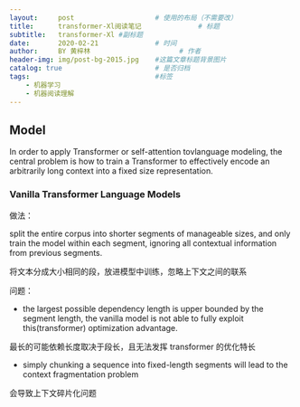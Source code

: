 ```yaml
---
layout:     post   				    # 使用的布局（不需要改）
title:      transformer-Xl阅读笔记 				# 标题 
subtitle:   transformer-Xl #副标题
date:       2020-02-21 				# 时间
author:     BY 黄梓林						# 作者
header-img: img/post-bg-2015.jpg 	#这篇文章标题背景图片
catalog: true 						# 是否归档
tags:								#标签
    - 机器学习
    - 机器阅读理解
---
```



## Model

In order to apply Transformer or self-attention tovlanguage modeling, the central problem is how to
train a Transformer to effectively encode an arbitrarily long context into a fixed size representation.

### Vanilla Transformer Language Models

做法： 

split the entire corpus into shorter segments of manageable sizes, 
and only train the model within each segment, 
ignoring all contextual information from previous segments. 

将文本分成大小相同的段，放进模型中训练，忽略上下文之间的联系

问题：

* the largest possible dependency length is upper bounded by the segment length, 
the vanilla model is not able to fully exploit this(transformer) optimization advantage. 

最长的可能依赖长度取决于段长，且无法发挥 transformer 的优化特长

* simply chunking a sequence into fixed-length segments will lead to the context fragmentation problem 

会导致上下文碎片化问题

